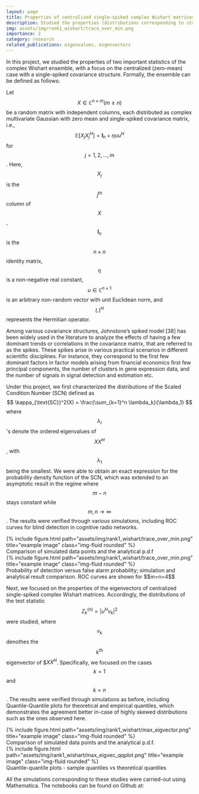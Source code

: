 ```yaml
---
layout: page
title: Properties of centralized single-spiked complex Wishart matrices
description: Studied the properties (distributions corresponding to statistics) of centralized complex Wishart matrices with a single-spiked covariance structure
img: assets/img/rank1_wishart/trace_over_min.png
importance: 2
category: research
related_publications: eigenvalues, eigenvectors
---
```


In this project, we studied the properties of two important statistics of the complex Wishart ensemble, with a focus on the centralized (zero-mean) case with a single-spiked covariance structure. Formally, the ensemble can be defined as follows:

Let $$X \in \mathbb{C}^{n\times m} (m\geq n)$$ be a random matrix with independent columns, each distributed as complex multivariate Gaussian with zero mean and single-spiked covariance matrix, i.e., $$\mathbb{E}\left[X_j X_j^H\right] = \mathbf{I}_n+\eta u u^H$$ for $$j=1,2,\dots,m$$. Here, $$X_j$$ is the $$j^{\text{th}}$$ column of $$X$$, $$\mathbf{I}_n$$ is the $$n\times n$$ identity matrix, $$\eta$$ is a non-negative real constant, $$u\in\mathbb{C}^{n\times 1}$$ is an arbitrary non-random vector with unit Euclidean norm, and $$(.)^{H}$$ represents the Hermitian operator. 

Among various covariance structures, Johnstone’s spiked model [38] has been widely used in the literature to analyze the effects of having a few dominant trends or correlations in the covariance matrix, that are referred to as the spikes. These spikes arise in various practical scenarios in different scientific disciplines. For instance, they correspond to the first few dominant factors in factor models arising from financial economics first few principal components, the number of clusters in gene expression data, and the number of signals in signal detection and estimation etc.

Under this project, we first characterized the distributions of the Scaled Condition Number (SCN) defined as 
$$
    \kappa_{\text{SC}}^2(X) = \frac{\sum_{k=1}^n \lambda_k}{\lambda_1}
$$
where $$\lambda_i$$'s denote the ordered eigenvalues of $$XX^H$$, with $$\lambda_1$$ being the smallest. We were able to obtain an exact expression for the probability density function of the SCN, which was extended to an asymptotic result in the regime where $$m-n$$ stays constant while $$m,n\rightarrow \infty$$. The results were verified through various simulations, including ROC curves for blind detection in cognitive radio networks.

<div class="row">
    <div class="col-sm mt-3 mt-md-0">
        {% include figure.html path="assets/img/rank1_wishart/trace_over_min.png" title="example image" class="img-fluid rounded" %}
    </div>
</div>
<div class="caption">
    Comparison of simulated data points and the analytical p.d.f
</div>

<div class="row">
    <div class="col-sm mt-3 mt-md-0">
        {% include figure.html path="assets/img/rank1_wishart/trace_over_min.png" title="example image" class="img-fluid rounded" %}
    </div>
</div>
<div class="caption">
    Probability of detection versus false alarm probability; simulation and analytical result comparison. ROC curves are shown for $$m=n=4$$
</div>






Next, we focused on the properties of the eigenvectors of centralized single-spiked complex Wishart matrices. Accordingly, the distributions of the test statistic $$Z_k^{(n)}=|u^Hv_k|^2$$ were studied, where $$v_k$$ denothes the $$k^\text{th}$$ eigenvector of $$XX^H$. Specifically, we focused on the cases $$k=1$$ and $$k=n$$. The results were verified through simulations as before, including Quantile-Quantile plots for theoretical and empirical quantiles, which demonstrates the agreement better in-case of highly skewed distributions such as the ones observed here.

<div class="row">
    <div class="col-sm mt-3 mt-md-0">
        {% include figure.html path="assets/img/rank1_wishart/max_eigvector.png" title="example image" class="img-fluid rounded" %}
    </div>
</div>
<div class="caption">
    Comparison of simulated data points and the analytical p.d.f.
</div>

<div class="row">
    <div class="col-sm mt-3 mt-md-0">
        {% include figure.html path="assets/img/rank1_wishart/max_eigvec_qqplot.png" title="example image" class="img-fluid rounded" %}
    </div>
</div>
<div class="caption">
    Quantile-quantile plots - sample quantiles vs theoretical quantiles
</div>

All the simulations corresponding to these studies were carried-out using Mathematica. The notebooks can be found on Github at: 